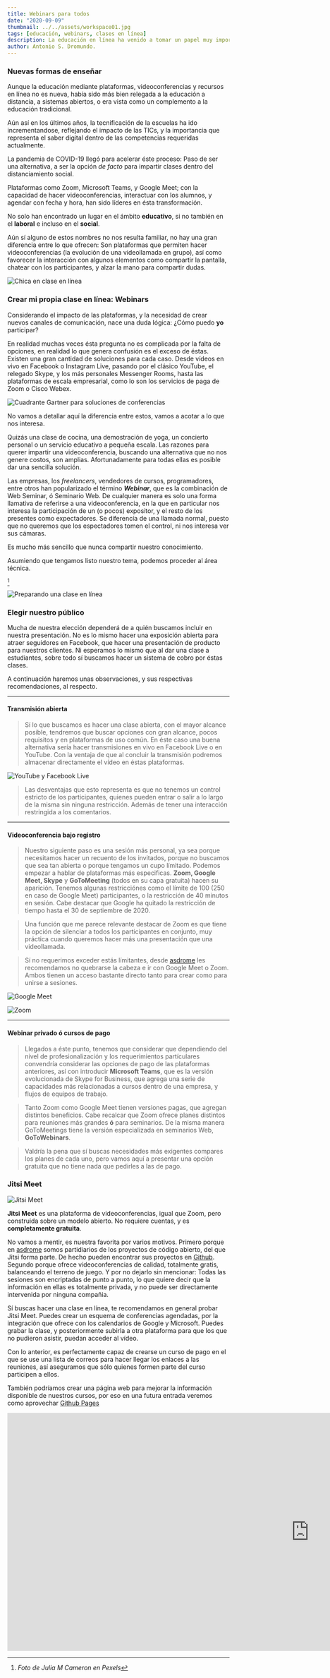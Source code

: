 ```yaml
---
title: Webinars para todos
date: "2020-09-09"
thumbnail: ../../assets/workspace01.jpg
tags: [educación, webinars, clases en línea]
description: La educación en línea ha venido a tomar un papel muy importante durante la pandemia, ¿Cómo puedo yo hacer mi propia clase en línea?
author: Antonio S. Dromundo.
---
```


### Nuevas formas de enseñar

Aunque la educación mediante plataformas, videoconferencias y recursos en línea no es nueva, había sido más bien relegada a la educación a distancia, a sistemas abiertos, o era vista como un complemento a la educación tradicional.

Aún así en los últimos años, la tecnificación de la escuelas ha ido incrementandose, reflejando el impacto de las TICs, y la importancia que representa el saber digital dentro de las competencias requeridas actualmente.

La pandemia de COVID-19 llegó para acelerar éste proceso: Paso de ser una alternativa, a ser la opción _de facto_ para impartir clases dentro del distanciamiento social.

Plataformas como Zoom, Microsoft Teams, y Google Meet; con la capacidad de hacer videoconferencias, interactuar con los alumnos, y agendar con fecha y hora, han sido líderes
en ésta transformación.

No solo han encontrado un lugar en el ámbito **educativo**, si no también en el **laboral** e incluso en el **social**.

Aún sí alguno de estos nombres no nos resulta familiar, no hay una gran diferencia entre lo que ofrecen: Son plataformas que permiten hacer videoconferencias (la evolución de una videollamada en grupo), así como favorecer la interacción con algunos elementos como compartir la pantalla, chatear con los participantes, y alzar la mano para compartir dudas.

<div class="kg-card kg-image-card kg-width-full">

![Chica en clase en línea](../../assets/mujer-laptop.jpg)

</div>

### Crear mi propia clase en línea: Webinars

Considerando el impacto de las plataformas, y la necesidad de crear nuevos canales de comunicación, nace una duda lógica: ¿Cómo puedo **yo** participar?

En realidad muchas veces ésta pregunta no es complicada por la falta de opciones, en realidad lo que genera confusión es el exceso de éstas. Existen una gran cantidad de soluciones para cada caso. Desde vídeos en vivo en Facebook o Instagram Live, pasando por el clásico YouTube, el relegado Skype, y los más personales Messenger Rooms, hasta las plataformas de escala empresarial, como lo son los servicios de paga de Zoom o Cisco Webex.

![Cuadrante Gartner para soluciones de conferencias](../../assets/gartner-videoconferencias.jpg)

No vamos a detallar aquí la diferencia entre estos, vamos a acotar a lo que nos interesa.

Quizás una clase de cocina, una demostración de yoga, un concierto personal o un servicio educativo a pequeña escala. Las razones para querer impartir una videoconferencia, buscando una alternativa que no nos genere costos, son amplias. Afortunadamente para todas ellas es posible dar una sencilla solución.

Las empresas, los _freelancers_, vendedores de cursos, programadores, entre otros han popularizado el término **_Webinar_**, que es la combinación de Web Seminar, ó Seminario Web. De cualquier manera es solo una forma llamativa de referirse a una videoconferencia, en la que en particular nos interesa la participación de un (o pocos) expositor, y el resto de los presentes como expectadores. Se diferencía de una llamada normal, puesto que no queremos que los espectadores tomen el control, ni nos interesa ver sus cámaras.

Es mucho más sencillo que nunca compartir nuestro conocimiento.

Asumiendo que tengamos listo nuestro tema, podemos proceder al área técnica.

[^1]

<div class="kg-card kg-image-card kg-width-full">

![Preparando una clase en línea](../../assets/videoconferencia01.jpg)

</div>

### Elegir nuestro público

Mucha de nuestra elección dependerá de a quién buscamos incluir en nuestra presentación. No es lo mismo hacer una exposición abierta para atraer seguidores en Facebook, que hacer una presentación de producto para nuestros clientes. Ni esperamos lo mismo que al dar una clase a estudiantes, sobre todo sí buscamos hacer un sistema de cobro por éstas clases.

A continuación haremos unas observaciones, y sus respectivas recomendaciones, al respecto.

---

#### Transmisión abierta

> Sí lo que buscamos es hacer una clase abierta, con el mayor alcance posible, tendremos que buscar opciones con gran alcance, pocos requisitos y en plataformas de uso común. En éste caso una buena alternativa sería hacer transmisiones en vivo en Facebook Live o en YouTube. Con la ventaja de que al concluir la transmisión podremos almacenar directamente el vídeo en éstas plataformas.

![YouTube y Facebook Live](../../assets/redes-sociales.png)

> Las desventajas que esto representa es que no tenemos un control estricto de los participantes, quienes pueden entrar o salir a lo largo de la misma sin ninguna restricción. Además de tener una interacción restringida a los comentarios.

---

#### Videoconferencia bajo registro

> Nuestro siguiente paso es una sesión más personal, ya sea porque necesitamos hacer un recuento de los invitados, porque no buscamos que sea tan abierta o porque tengamos un cupo límitado. Podemos empezar a hablar de plataformas más especificas. **Zoom, Google Meet, Skype** y **GoToMeeting** (todos en su capa gratuita) hacen su aparición. Tenemos algunas restricciónes como el límite de 100 (250 en caso de Google Meet) participantes, o la restricción de 40 minutos en sesión. Cabe destacar que Google ha quitado la restricción de tiempo hasta el 30 de
> septiembre de 2020.

> Una función que me parece relevante destacar de Zoom es que tiene la opción de silenciar a todos los participantes en conjunto, muy práctica cuando queremos hacer más una presentación que una videollamada.

> Sí no requerimos exceder estás límitantes, desde [asdrome][asdrome.digital] les recomendamos no quebrarse la cabeza e ir con Google Meet o Zoom. Ambos tienen un acceso bastante directo tanto para crear como para unirse a sesiones.

<div class="kg-card kg-image-card kg-width-full">

![Google Meet](../../assets/google-meet.png)

![Zoom](../../assets/zoom.webp)

</div>

---

#### Webinar privado ó cursos de pago

> Llegados a éste punto, tenemos que considerar que dependiendo del nivel de profesionalización y los requerimientos partículares convendría considerar las opciones de pago de las plataformas anteriores, así con introducir **Microsoft Teams**, que es la versión evolucionada de Skype for Business, que agrega una serie de capacidades más relacionadas a cursos dentro de una empresa, y flujos de equipos de trabajo.

> Tanto Zoom como Google Meet tienen versiones pagas, que agregan distintos beneficios. Cabe recalcar que Zoom ofrece planes distintos para reuniones más grandes **ó** para seminarios. De la misma manera GoToMeetings tiene la versión especializada en seminarios Web, **GoToWebinars**.

> Valdría la pena que sí buscas necesidades más exigentes compares los planes de cada uno, pero vamos aquí a presentar una opción gratuita que no tiene nada que pedirles a las de pago.

### Jitsi Meet

<div class="kg-card kg-image-card kg-width-full">

![Jitsi Meet](../../assets/jitsi-meet.png)

</div>

**Jitsi Meet** es una plataforma de videoconferencias, igual que Zoom, pero construida sobre un modelo abierto. No requiere cuentas, y es **completamente gratuita**.

No vamos a mentir, es nuestra favorita por varios motivos. Primero porque en [asdrome][asdrome.digital] somos partidiarios de los proyectos de código abierto, del que Jitsi forma parte. De hecho pueden encontrar sus proyectos en [Github](https://github.com/jitsi). Segundo porque ofrece videoconferencias de calidad, totalmente gratis, balanceando el terreno de juego. Y por no dejarlo sin mencionar: Todas las sesiones son encriptadas de punto a punto, lo que quiere decir que la información en ellas es totalmente privada, y no puede ser directamente intervenida por ninguna compañia.

Sí buscas hacer una clase en línea, te recomendamos en general probar Jitsi Meet. Puedes crear un esquema de conferencias agendadas, por la integración que ofrece con los calendarios de Google y Microsoft. Puedes grabar la clase, y posteriormente subirla a otra plataforma para que los que no pudieron asistir, puedan acceder al vídeo.

Con lo anterior, es perfectamente capaz de crearse un curso de pago en el que se use una lista de correos para hacer llegar los enlaces a las reuniones, así aseguramos que sólo quienes formen parte del curso participen a ellos.

También podríamos crear una página web para mejorar la información disponible de nuestros cursos, por eso en una futura entrada veremos como aprovechar [Github Pages]()

[^1]: _Foto de Julia M Cameron en Pexels_

[asdrome.digital]: https://asdrome.digital/

<iframe allow="camera; microphone; fullscreen; display-capture" src="https://meet.jit.si/LC-2021-1-mcb" style="height: 540px; width: 1368px; border: 0px;"></iframe>
